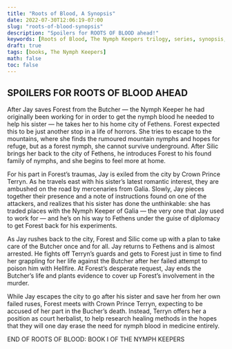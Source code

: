 ```yaml
---
title: "Roots of Blood, A Synopsis"
date: 2022-07-30T12:06:19-07:00
slug: "roots-of-blood-synopsis"
description: "Spoilers for ROOTS OF BLOOD ahead!"
keywords: [Roots of Blood, The Nymph Keepers trilogy, series, synopsis, spoilers]
draft: true
tags: [books, The Nymph Keepers]
math: false
toc: false
---
```


## SPOILERS FOR ROOTS OF BLOOD AHEAD

After Jay saves Forest from the Butcher — the Nymph Keeper he had originally been working for in order to get the nymph blood he needed to help his sister — he takes her to his home city of Fethens. Forest expected this to be just another stop in a life of horrors. She tries to escape to the mountains, where she finds the rumoured mountain nymphs and hopes for refuge, but as a forest nymph, she cannot survive underground. After Silic brings her back to the city of Fethens, he introduces Forest to his found family of nymphs, and she begins to feel more at home.

For his part in Forest’s traumas, Jay is exiled from the city by Crown Prince Terryn. As he travels east with his sister’s latest romantic interest, they are ambushed on the road by mercenaries from Galia. Slowly, Jay pieces together their presence and a note of instructions found on one of the attackers, and realizes that his sister has done the unthinkable: she has traded places with the Nymph Keeper of Galia — the very one that Jay used to work for — and he’s on his way to Fethens under the guise of diplomacy to get Forest back for his experiments.

As Jay rushes back to the city, Forest and Silic come up with a plan to take care of the Butcher once and for all. Jay returns to Fethens and is almost arrested. He fights off Terryn’s guards and gets to Forest just in time to find her grappling for her life against the Butcher after her failed attempt to poison him with Hellfire. At Forest’s desperate request, Jay ends the Butcher’s life and plants evidence to cover up Forest’s involvement in the murder.

While Jay escapes the city to go after his sister and save her from her own failed ruses, Forest meets with Crown Prince Terryn, expecting to be accused of her part in the Bucher’s death. Instead, Terryn offers her a position as court herbalist, to help research healing methods in the hopes that they will one day erase the need for nymph blood in medicine entirely.

END OF ROOTS OF BLOOD: BOOK I OF THE NYMPH KEEPERS